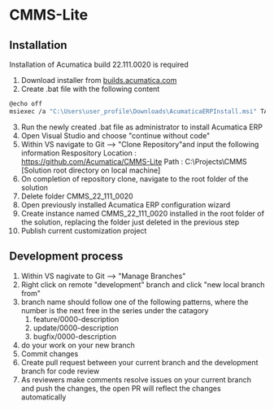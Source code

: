 # CMMS-Lite

## Installation

Installation of Acumatica build 22.111.0020 is required
1. Download installer from [builds.acumatica.com](http://acumatica-builds.s3.amazonaws.com/index.html?prefix=builds/22.1/22.111.0020/AcumaticaERP/ "builds.acumatica.com")
2. Create .bat file with the following content
```bash
@echo off
msiexec /a "C:\Users\user_profile\Downloads\AcumaticaERPInstall.msi" TARGETDIR="C:\Program Files\Acumatica\22_111_0020"
```
3. Run the newly created .bat file as administrator to install Acumatica ERP
4. Open Visual Studio and choose "continue without code"
5. Within VS navigate to Git --> "Clone Repository"and input the following information
	Respository Location : https://github.com/Acumatica/CMMS-Lite
	Path : C:\Projects\CMMS [Solution root directory on local machine]
6. On completion of repository clone, navigate to the root folder of the solution
7.  Delete folder CMMS_22_111_0020
8. Open previously installed Acumatica ERP configuration wizard
9. Create instance named CMMS_22_111_0020 installed in the root folder of the solution, replacing the folder just deleted in the previous step
10. Publish current customization project

## Development process
1. Within VS nagivate to Git --> "Manage Branches"
2. Right click on remote "development" branch and click "new local branch from"
3. branch name should follow one of the following patterns, where the number is the next free in the series under the catagory
	1. feature/0000-description
	2. update/0000-description
	3. bugfix/0000-description
4. do your work on your new branch
5. Commit changes
6. Create pull request between your current branch and the development branch for code review
7. As reviewers make comments resolve issues on your current branch and push the changes, the open PR will reflect the changes automatically
	
